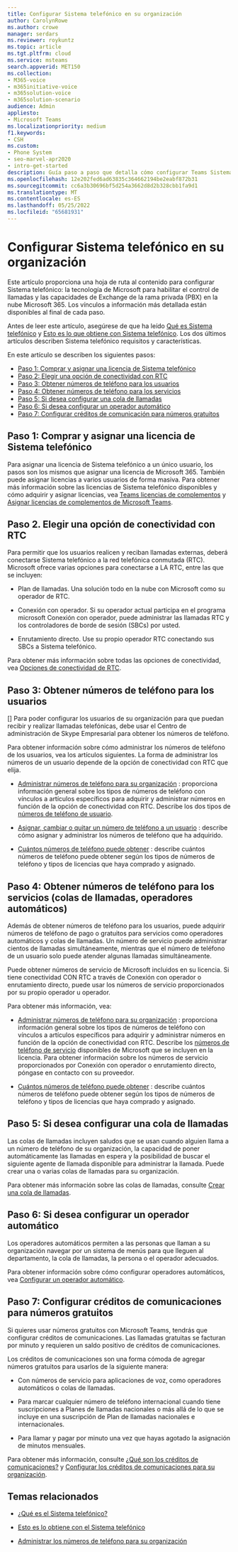 ```yaml
---
title: Configurar Sistema telefónico en su organización
author: CarolynRowe
ms.author: crowe
manager: serdars
ms.reviewer: roykuntz
ms.topic: article
ms.tgt.pltfrm: cloud
ms.service: msteams
search.appverid: MET150
ms.collection:
- M365-voice
- m365initiative-voice
- m365solution-voice
- m365solution-scenario
audience: Admin
appliesto:
- Microsoft Teams
ms.localizationpriority: medium
f1.keywords:
- CSH
ms.custom:
- Phone System
- seo-marvel-apr2020
- intro-get-started
description: Guía paso a paso que detalla cómo configurar Teams Sistema telefónico para su organización en Microsoft 365.
ms.openlocfilehash: 12e202fed6ad63835c364662194be2eabf872b31
ms.sourcegitcommit: cc6a3b30696bf5d254a3662d8d2b328cbb1fa9d1
ms.translationtype: MT
ms.contentlocale: es-ES
ms.lasthandoff: 05/25/2022
ms.locfileid: "65681931"
---
```

# <a name="set-up-phone-system-in-your-organization"></a>Configurar Sistema telefónico en su organización

Este artículo proporciona una hoja de ruta al contenido para configurar Sistema telefónico: la tecnología de Microsoft para habilitar el control de llamadas y las capacidades de Exchange de la rama privada (PBX) en la nube Microsoft 365. Los vínculos a información más detallada están disponibles al final de cada paso.

Antes de leer este artículo, asegúrese de que ha leído [Qué es Sistema telefónico](what-is-phone-system-in-office-365.md) y [Esto es lo que obtiene con Sistema telefónico](here-s-what-you-get-with-phone-system.md). Los dos últimos artículos describen Sistema telefónico requisitos y características.

En este artículo se describen los siguientes pasos:

- [Paso 1: Comprar y asignar una licencia de Sistema telefónico](#step-1-buy-and-assign-a-phone-system-license)
- [Paso 2: Elegir una opción de conectividad con RTC](#step-2-choose-a-pstn-connectivity-option)
- [Paso 3: Obtener números de teléfono para los usuarios](#step-3-get-phone-numbers-for-your-users)
- [Paso 4: Obtener números de teléfono para los servicios](#step-4-get-phone-numbers-for-services-call-queues-auto-attendants)
- [Paso 5: Si desea configurar una cola de llamadas](#step-5-if-you-want-to-set-up-a-call-queue)
- [Paso 6: Si desea configurar un operador automático](#step-6-if-you-want-to-set-up-an-auto-attendant)
- [Paso 7: Configurar créditos de comunicación para números gratuitos](#step-7-set-up-communications-credits-for-toll-free-numbers)

## <a name="step-1-buy-and-assign-a-phone-system-license"></a>Paso 1: Comprar y asignar una licencia de Sistema telefónico

Para asignar una licencia de Sistema telefónico a un único usuario, los pasos son los mismos que asignar una licencia de Microsoft 365. También puede asignar licencias a varios usuarios de forma masiva. Para obtener más información sobre las licencias de Sistema telefónico disponibles y cómo adquirir y asignar licencias, vea [Teams licencias de complementos](/microsoftteams//teams-add-on-licensing/microsoft-teams-add-on-licensing) y [Asignar licencias de complementos de Microsoft Teams](/microsoftteams/teams-add-on-licensing/assign-teams-add-on-licenses).

## <a name="step-2-choose-a-pstn-connectivity-option"></a>Paso 2. Elegir una opción de conectividad con RTC

Para permitir que los usuarios realicen y reciban llamadas externas, deberá conectarse Sistema telefónico a la red telefónica conmutada (RTC). Microsoft ofrece varias opciones para conectarse a LA RTC, entre las que se incluyen:

- Plan de llamadas. Una solución todo en la nube con Microsoft como su operador de RTC.

- Conexión con operador. Si su operador actual participa en el programa microsoft Conexión con operador, puede administrar las llamadas RTC y los controladores de borde de sesión (SBCs) por usted.

- Enrutamiento directo. Use su propio operador RTC conectando sus SBCs a Sistema telefónico.

Para obtener más información sobre todas las opciones de conectividad, vea [Opciones de conectividad de RTC](pstn-connectivity.md).

## <a name="step-3-get-phone-numbers-for-your-users"></a>Paso 3: Obtener números de teléfono para los usuarios

[] Para poder configurar los usuarios de su organización para que puedan recibir y realizar llamadas telefónicas, debe usar el Centro de administración de Skype Empresarial para obtener los números de teléfono.

Para obtener información sobre cómo administrar los números de teléfono de los usuarios, vea los artículos siguientes. La forma de administrar los números de un usuario depende de la opción de conectividad con RTC que elija.

- [Administrar números de teléfono para su organización](manage-phone-numbers-landing-page.md) : proporciona información general sobre los tipos de números de teléfono con vínculos a artículos específicos para adquirir y administrar números en función de la opción de conectividad con RTC.
Describe los dos tipos de [números de teléfono de usuario](manage-phone-numbers-landing-page.md#user-telephone-numbers).

- [Asignar, cambiar o quitar un número de teléfono a un usuario](assign-change-or-remove-a-phone-number-for-a-user.md) : describe cómo asignar y administrar los números de teléfono que ha adquirido.

- [Cuántos números de teléfono puede obtener](how-many-phone-numbers-can-you-get.md) : describe cuántos números de teléfono puede obtener según los tipos de números de teléfono y tipos de licencias que haya comprado y asignado.

## <a name="step-4-get-phone-numbers-for-services-call-queues-auto-attendants"></a>Paso 4: Obtener números de teléfono para los servicios (colas de llamadas, operadores automáticos)

Además de obtener números de teléfono para los usuarios, puede adquirir números de teléfono de pago o gratuitos para servicios como operadores automáticos y colas de llamadas. Un número de servicio puede administrar cientos de llamadas simultáneamente, mientras que el número de teléfono de un usuario solo puede atender algunas llamadas simultáneamente.

Puede obtener números de servicio de Microsoft incluidos en su licencia. Si tiene conectividad CON RTC a través de Conexión con operador o enrutamiento directo, puede usar los números de servicio proporcionados por su propio operador u operador.

Para obtener más información, vea:

- [Administrar números de teléfono para su organización](manage-phone-numbers-landing-page.md) : proporciona información general sobre los tipos de números de teléfono con vínculos a artículos específicos para adquirir y administrar números en función de la opción de conectividad con RTC.
Describe los [números de teléfono de servicio](manage-phone-numbers-landing-page.md#service-telephone-numbers) disponibles de Microsoft que se incluyen en la licencia. Para obtener información sobre los números de servicio proporcionados por Conexión con operador o enrutamiento directo, póngase en contacto con su proveedor.

- [Cuántos números de teléfono puede obtener](how-many-phone-numbers-can-you-get.md) : describe cuántos números de teléfono puede obtener según los tipos de números de teléfono y tipos de licencias que haya comprado y asignado.

## <a name="step-5-if-you-want-to-set-up-a-call-queue"></a>Paso 5: Si desea configurar una cola de llamadas

Las colas de llamadas incluyen saludos que se usan cuando alguien llama a un número de teléfono de su organización, la capacidad de poner automáticamente las llamadas en espera y la posibilidad de buscar el siguiente agente de llamada disponible para administrar la llamada. Puede crear una o varias colas de llamadas para su organización.

Para obtener más información sobre las colas de llamadas, consulte [Crear una cola de llamadas](create-a-phone-system-call-queue.md).

## <a name="step-6-if-you-want-to-set-up-an-auto-attendant"></a>Paso 6: Si desea configurar un operador automático

Los operadores automáticos permiten a las personas que llaman a su organización navegar por un sistema de menús para que lleguen al departamento, la cola de llamadas, la persona o el operador adecuados.

Para obtener información sobre cómo configurar operadores automáticos, vea [Configurar un operador automático](create-a-phone-system-auto-attendant.md).

## <a name="step-7-set-up-communications-credits-for-toll-free-numbers"></a>Paso 7: Configurar créditos de comunicaciones para números gratuitos

Si quieres usar números gratuitos con Microsoft Teams, tendrás que configurar créditos de comunicaciones. Las llamadas gratuitas se facturan por minuto y requieren un saldo positivo de créditos de comunicaciones.

Los créditos de comunicaciones son una forma cómoda de agregar números gratuitos para usarlos de la siguiente manera:

- Con números de servicio para aplicaciones de voz, como operadores automáticos o colas de llamadas.

- Para marcar cualquier número de teléfono internacional cuando tiene suscripciones a Planes de llamadas nacionales o más allá de lo que se incluye en una suscripción de Plan de llamadas nacionales e internacionales.

- Para llamar y pagar por minuto una vez que hayas agotado la asignación de minutos mensuales.

Para obtener más información, consulte [¿Qué son los créditos de comunicaciones?](what-are-communications-credits.md) y [Configurar los créditos de comunicaciones para su organización](set-up-communications-credits-for-your-organization.md).

## <a name="related-topics"></a>Temas relacionados

- [¿Qué es el Sistema telefónico?](what-is-phone-system-in-office-365.md)

- [Esto es lo obtiene con el Sistema telefónico](here-s-what-you-get-with-phone-system.md)

- [Administrar los números de teléfono para su organización](manage-phone-numbers-landing-page.md)
